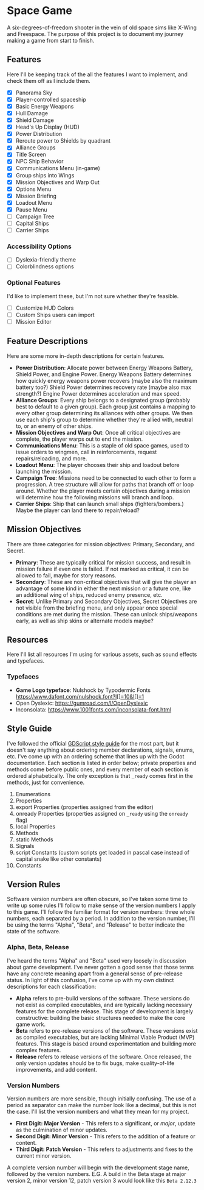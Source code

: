 # Space Game

A six-degrees-of-freedom shooter in the vein of old space sims like X-Wing and Freespace. The purpose of this project is to document my journey making a game from start to finish.

## Features

Here I'll be keeping track of the all the features I want to implement, and check them off as I include them.

- [x] Panorama Sky
- [x] Player-controlled spaceship
- [x] Basic Energy Weapons
- [x] Hull Damage
- [x] Shield Damage
- [x] Head's Up Display (HUD)
- [x] Power Distribution
- [x] Reroute power to Shields by quadrant
- [x] Alliance Groups
- [x] Title Screen
- [x] NPC Ship Behavior
- [x] Communications Menu (in-game)
- [x] Group ships into Wings
- [x] Mission Objectives and Warp Out
- [x] Options Menu
- [x] Mission Briefing
- [x] Loadout Menu
- [x] Pause Menu
- [ ] Campaign Tree
- [ ] Capital Ships
- [ ] Carrier Ships

### Accessibility Options

- [ ] Dyslexia-friendly theme
- [ ] Colorblindness options

### Optional Features

I'd like to implement these, but I'm not sure whether they're feasible.

- [ ] Customize HUD Colors
- [ ] Custom Ships users can import
- [ ] Mission Editor

## Feature Descriptions

Here are some more in-depth descriptions for certain features.

- __Power Distribution__: Allocate power between Energy Weapons Battery, Shield Power, and Engine Power. Energy Weapons Battery determines how quickly energy weapons power recovers (maybe also the maximum battery too?) Shield Power determines recovery rate (maybe also max strength?) Engine Power determines acceleration and max speed.
- __Alliance Groups__: Every ship belongs to a designated group (probably best to default to a given group). Each group just contains a mapping to every other group determining its alliances with other groups. We then use each ship's group to determine whether they're allied with, neutral to, or an enemy of other ships.
- __Mission Objectives and Warp Out__: Once all critical objectives are complete, the player warps out to end the mission.
- __Communications Menu__: This is a staple of old space games, used to issue orders to wingmen, call in reinforcements, request repairs/reloading, and more.
- __Loadout Menu__: The player chooses their ship and loadout before launching the mission.
- __Campaign Tree__: Missions need to be connected to each other to form a progression. A tree structure will allow for paths that branch off or loop around. Whether the player meets certain objectives during a mission will determine how the following missions will branch and loop.
- __Carrier Ships__: Ship that can launch small ships (fighters/bombers.) Maybe the player can land there to repair/reload?

## Mission Objectives

There are three categories for mission objectives: Primary, Secondary, and Secret.

- __Primary__: These are typically critical for mission success, and result in mission failure if even one is failed. If not marked as critical, it can be allowed to fail, maybe for story reasons.
- __Secondary__: These are non-critical objectives that will give the player an advantage of some kind in either the next mission or a future one, like an additional wing of ships, reduced enemy presence, etc.
- __Secret__: Unlike Primary and Secondary Objectives, Secret Objectives are not visible from the briefing menu, and only appear once special conditions are met during the mission. These can unlock ships/weapons early, as well as ship skins or alternate models maybe?

## Resources

Here I'll list all resources I'm using for various assets, such as sound effects and typefaces.

### Typefaces

- __Game Logo typeface__: Nulshock by Typodermic Fonts https://www.dafont.com/nulshock.font?l[]=10&l[]=1
- Open Dyslexic: https://gumroad.com/l/OpenDyslexic
- Inconsolata: https://www.1001fonts.com/inconsolata-font.html

## Style Guide

I've followed the official [GDScript style guide](https://docs.godotengine.org/en/3.1/getting_started/scripting/gdscript/gdscript_styleguide.html) for the most part, but it doesn't say anything about ordering member declarations, signals, enums, etc. I've come up with an ordering scheme that lines up with the Godot documentation. Each section is listed in order below; private properties and methods come before public ones, and every member of each section is ordered alphabetically. The only exception is that `_ready` comes first in the methods, just for convenience.

1. Enumerations
2. Properties
3. export Properties (properties assigned from the editor)
4. onready Properties (properties assigned on `_ready` using the `onready` flag)
5. local Properties
6. Methods
7. static Methods
8. Signals
9. script Constants (custom scripts get loaded in pascal case instead of capital snake like other constants)
10. Constants

## Version Rules

Software version numbers are often obscure, so I've taken some time to write up some rules I'll follow to make sense of the version numbers I apply to this game. I'll follow the familiar format for version numbers: three whole numbers, each separated by a period. In addition to the version number, I'll be using the terms "Alpha", "Beta", and "Release" to better indicate the state of the software.

### Alpha, Beta, Release

I've heard the terms "Alpha" and "Beta" used very loosely in discussion about game development. I've never gotten a good sense that those terms have any concrete meaning apart from a general sense of pre-release status. In light of this confusion, I've come up with my own distinct descriptions for each classification:

- __Alpha__ refers to pre-build versions of the software. These versions do not exist as compiled executables, and are typically lacking necessary features for the complete release. This stage of development is largely constructive: building the basic structures needed to make the core game work.
- __Beta__ refers to pre-release versions of the software. These versions exist as compiled executables, but are lacking Minimal Viable Product (MVP) features. This stage is based around experimentation and building more complex features.
- __Release__ refers to release versions of the software. Once released, the only version updates should be to fix bugs, make quality-of-life improvements, and add content.

### Version Numbers

Version numbers are more sensible, though initially confusing. The use of a period as separator can make the number look like a decimal, but this is not the case. I'll list the version numbers and what they mean for my project.

- __First Digit: Major Version__ - This refers to a significant, or *major*, update as the culmination of minor updates.
- __Second Digit: Minor Version__ - This refers to the addition of a feature or content.
- __Third Digit: Patch Version__ - This refers to adjustments and fixes to the current minor version.

A complete version number will begin with the development stage name, followed by the version numbers. E.G. A build in the Beta stage at major version 2, minor version 12, patch version 3 would look like this `Beta 2.12.3`
